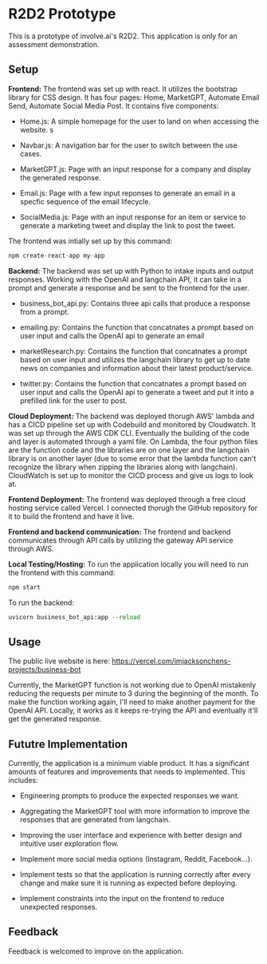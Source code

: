 # R2D2 Prototype

This is a prototype of involve.ai's R2D2. This application is only for an assessment demonstration.

## Setup

**Frontend:** The frontend was set up with react. It utilizes the bootstrap library for CSS design. It has four pages: Home, MarketGPT, Automate Email Send, Automate Social Media Post. It contains five components:

- Home.js: A simple homepage for the user to land on when accessing the website.
s
- Navbar.js: A navigation bar for the user to switch between the use cases.

- MarketGPT.js: Page with an input response for a company and display the generated response.

- Email.js: Page with a few input reponses to generate an email in a specfic sequence of the email lifecycle.

- SocialMedia.js: Page with an input response for an item or service to generate a marketing tweet and display the link to post the tweet.

The frontend was intially set up by this command:

```javascript
npm create-react-app my-app
```

**Backend:** The backend was set up with Python to intake inputs and output responses. Working with the OpenAI and langchain API, it can take in a prompt and generate a response and be sent to the frontend for the user.

- business_bot_api.py: Contains three api calls that produce a response from a prompt.

- emailing.py: Contains the function that concatnates a prompt based on user input and calls the OpenAI api to generate an email

- marketResearch.py: Contains the function that concatnates a prompt based on user input and utilizes the langchain library to get up to date news on companies and information about their latest product/service.

- twitter.py: Contains the function that concatnates a prompt based on user input and calls the OpenAI api to generate a tweet and put it into a prefilled link for the user to post.

**Cloud Deployment:** The backend was deployed thorugh AWS' lambda and has a CICD pipeline set up with Codebuild and monitored by Cloudwatch. It was set up through the AWS CDK CLI. Eventually the building of the code and layer is automated through a yaml file. On Lambda, the four python files are the function code and the libraries are on one layer and the langchain library is on another layer (due to some error that the lambda function can't recognize the library when zipping the libraries along with langchain). CloudWatch is set up to monitor the CICD process and give us logs to look at.

**Frontend Deployment:** The frontend was deployed through a free cloud hosting service called Vercel. I connected thorugh the GitHub repository for it to build the frontend and have it live.

**Frontend and backend communication:** The frontend and backend communicates through API calls by utilizing the gateway API service through AWS.

**Local Testing/Hosting:** To run the application locally you will need to run the frontend with this command:

```javascript
npm start
```

To run the backend:

```python
uvicorn business_bot_api:app --reload
```

## Usage

The public live website is here: https://vercel.com/imjacksonchens-projects/business-bot 

Currently, the MarketGPT function is not working due to OpenAI mistakenly reducing the requests per minute to 3 during the beginning of the month. To make the function working again, I'll need to make another payment for the OpenAI API. Locally, it works as it keeps re-trying the API and eventually it'll get the generated response.

## Fututre Implementation

Currently, the application is a minimum viable product. It has a significant amounts of features and improvements that needs to implemented. This includes:

- Engineering prompts to produce the expected responses we want.

- Aggregating the MarketGPT tool with more information to improve the responses that are generated from langchain.

- Improving the user interface and experience with better design and intuitive user exploration flow.

- Implement more social media options (Instagram, Reddit, Facebook...).

- Implement tests so that the application is running correctly after every change and make sure it is running as expected before deploying.

- Implement constraints into the input on the frontend to reduce unexpected responses.

## Feedback

Feedback is welcomed to improve on the application.

